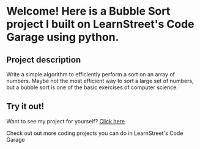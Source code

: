 
Welcome! Here is a Bubble Sort project I built on LearnStreet's Code Garage using python.
===============================================================================================================

Project description
-------------------------

Write a simple algorithm to efficiently perform a sort on an array of numbers. Maybe not the most efficient way to sort a large set of numbers, but a bubble sort is one of the basic exercises of computer science.

Try it out!
--------------

Want to see my project for yourself? [Click here](http://www.learnstreet.com//view_profile/50732e8c76b99c2f8d0001a4/project)

Check out out more coding projects you can do in LearnStreet's Code Garage
		
